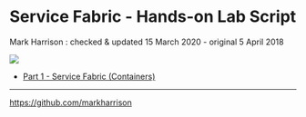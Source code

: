 # Service Fabric - Hands-on Lab Script

Mark Harrison : checked & updated 15 March 2020 - original 5 April 2018

![](Images/SF.png)

- [Part 1 - Service Fabric (Containers)](sf.md)

---
<https://github.com/markharrison>